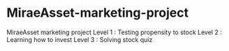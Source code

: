 # MiraeAsset-marketing-project
MiraeAsset marketing project
Level 1 : Testing propensity to stock 
Level 2 : Learning how to invest 
Level 3 : Solving stock quiz
